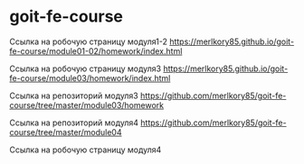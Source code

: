 # goit-fe-course
Ссылка на робочую страницу модуля1-2
https://merlkory85.github.io/goit-fe-course/module01-02/homework/index.html


Ссылка на робочую страницу модуля3
https://merlkory85.github.io/goit-fe-course/module03/homework/index.html

Ссылка на репозиторий модуля3
https://github.com/merlkory85/goit-fe-course/tree/master/module03/homework

Ссылка на репозиторий модуля4
https://github.com/merlkory85/goit-fe-course/tree/master/module04

Ссылка на робочую страницу модуля4


